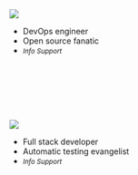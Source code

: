 

<div class="flex">
    <div class="col">
      <img class="img-responsive-50 img-circle" src="/img/simon.png">
      <ul class="no-list">
        <li>DevOps engineer</li>
        <li>Open source fanatic</li>
        <li><small><em>Info Support</em></small></li>
      </ul>
    </div>
    <div class="col">
      <img class="img-responsive-50 img-circle" style="margin-top: 100px" src="/img/nico.png">
      <ul class="no-list">
        <li>Full stack developer</li>
        <li>Automatic testing evangelist</li>
        <li><small><em>Info Support</em></small></li>
      </ul>
    </div>
</div>
